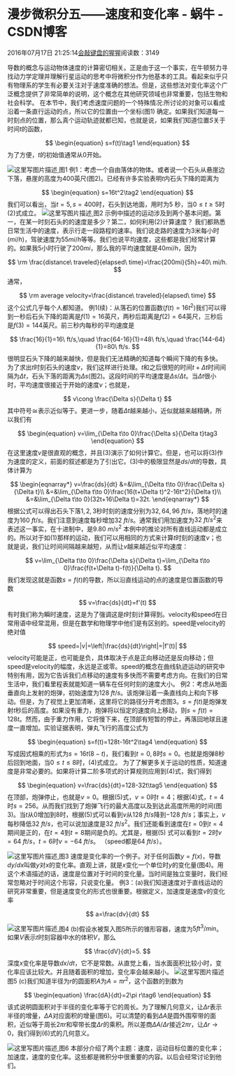 
# 漫步微积分五——速度和变化率 - 蜗牛 - CSDN博客


2016年07月17日 21:25:14[会敲键盘的猩猩](https://me.csdn.net/u010182633)阅读数：3149


导数的概念与运动物体速度的计算密切相关。正是由于这一个事实，在牛顿努力寻找动力学定理并理解行星运动的思考中将微积分作为他基本的工具。看起来似乎只有物理系的学生有必要关注对于速度准确的想法。但是，这些想法对变化率这个广泛概念提供了非常简单的说明，这个概念在其他研究领域也非常重要，包括生物和社会科学。
在本节中，我们考虑速度问题的一个特殊情况:所讨论的对象可以看成沿着一条直行运动的点，所以它的位置由一个坐标(图1) 确定。如果我们知道每一时刻点的位置，那么真个运动轨迹就都已知，也就是说，如果我们知道位置$S$关于时间$t$的函数，

$$
\begin{equation}
s=f(t)\tag1
\end{equation}
$$
为了方便，$t$的初始值通常从$0$开始。

![这里写图片描述](https://img-blog.csdn.net/20160717211431023)[ ](https://img-blog.csdn.net/20160717211431023)
图1
例1：考虑一个自由落体的物体。或者说一个石头从悬崖边下落，悬崖的高度为400英尺(图2)。已经有许多实验表明$t$内石头下降的距离为

$$
\begin{equation}
s=16t^2\tag2
\end{equation}
$$
我们可以看出，当$t=5,s=400$时，石头到达地面，用时为5 秒，当$0\leq t\geq 5$时(2)式成立。
![这里写图片描述](https://img-blog.csdn.net/20160717211602825)[ ](https://img-blog.csdn.net/20160717211602825)
图2
示例中描述的运动涉及到两个基本问题。第一，在某一时刻石头的的速度是多少？第二，如何利用(2)计算速度？
我们都熟悉日常生活中的速度，表示行走一段路程的速率。我们说走路的速度为$3$米每小时($mi/h$)，驾驶速度为$55mi/h$等等。我们也说平均速度，这些都是我们经常计算的。如果我$5$小时行驶了$200mi$，那么我的平均速度就是$40mi/h$，因为

$$
\rm \frac{distance\ traveled}{elapsed\ time}=\frac{200mi}{5h}=40\ mi/h.
$$
通常，

$$
\rm average velocity=\frac{distance\ traveled}{elapsed\ time}
$$
这个公式几乎每个人都知道。
例1(续)：从落石的位置函数($f(t)=16t^2$)我们可以得到一秒后石头下降的距离是$f(1)=16$英尺，两秒后距离是$f(2)=64$英尺，三秒后是$f(3)=144$英尺。前三秒内每秒的平均速度是

$$
\frac{16}{1}=16\ ft/s,\quad \frac{64-16}{1}=48\ ft/s,\quad \frac{144-64}{1}=80\ ft/s.
$$
很明显石头下降的越来越快，但是我们无法精确的知道每个瞬间下降的有多快。
为了求出$t$时刻石头的速度$v$，我们这样进行处理。$t$和之后很短的时间$t+\Delta t$时间间隔为$\Delta t$，石头下落的距离为$\Delta s$(图2)。这段时间的平均速度是$\Delta s/\Delta t$。当$\Delta t$很小时，平均速度很接近于开始的速度$v$；也就是，

$$
v\cong \frac{\Delta s}{\Delta t}
$$
其中符号$\cong$表示近似等于。更进一步，随着$\Delta t$越来越小，近似就越来越精确，所以我们有

$$
\begin{equation}
v=\lim_{\Delta t\to 0}\frac{\Delta s}{\Delta t}tag3
\end{equation}
$$
在这里速度$v$是很直观的概念，并且(3)演示了如何计算它。但是，也可以将(3)作为速度的定义，前面的叙述都是为了引出它。(3)中的极限显然是$ds/dt$的导数，具体计算为

$$
\begin{eqnarray*}
v=\frac{ds}{dt}
&=&\lim_{\Delta t\to 0}\frac{\Delta s}{\Delta t}\\
&=&\lim_{\Delta t\to 0}\frac{16(t+\Delta t)^2-16t^2}{\Delta t}\\
&=&\lim_{\Delta t\to 0}(32t+16\Delta t)=32t.
\end{eqnarray*}
$$
根据公式可以得出石头下落$1,2,3$秒时刻的速度分别为$32,64,96\ ft/s$，落地时的速度为$160\ ft/s$。我们注意到速度每秒增加$32\ ft/s$。通常我们用加速度为$32 \ ft/s^2$来表述这一事实，在十进制中，是$9.80\ m/s^2$
本例中的推论对所有直线运动都是成立的。所以对于如(1)那样的运动，我们可以用相同的方式来计算$t$时刻的速度$v$；也就是说，我们让时间间隔越来越短，从而让$v$越来越近似平均速度：

$$
v=\lim_{\Delta t\to 0}\frac{\Delta s}{\Delta t}=\lim_{\Delta t\to 0}\frac{f(t+\Delta t)-f(t)}{\Delta t}.
$$
我们发现这就是函数$s=f(t)$的导数，所以沿直线运动的点的速度是位置函数的导数

$$
v=\frac{ds}{dt}=f'(t)
$$
有时我们称为瞬时速度，这是为了强调这是$t$时刻计算得到。velocity和speed在日常用语中经常混用，但是在数学和物理学中他们是有区别的。speed是velocity的绝对值

$$
speed=|v|=\left|\frac{ds}{dt}\right|=|f'(t)|
$$
velocity可能是正，也可能是负，具体取决于点是正向移动还是反向移动；但speed是velocity的幅度，永远是正或零。speed的概念在曲线轨迹运动的研究中特别有用，因为它告诉我们点移动的速度有多快而不需要考虑方向。在我们的日常生活中，我们看里程表就能知道一辆车在任何时刻的速度大小。
例2：考虑从地面垂直向上发射的炮弹，初始速度为$128 \ ft/s$。该炮弹沿着一条直线向上和向下移动。但是，为了视觉上更加清晰，这里将它的路径分开考虑图3。$s=f(t)$是炮弹发射$t$秒后的高度。如果没有重力，炮弹将以恒定的速度向上移动，则$s=f(t)=128t$。然而，由于重力作用，它将慢下来，在顶部有短暂的停止，再落回地球且速度一直增加。实验证据表明，弹丸飞行的高度公式为

$$
\begin{equation}
s=f(t)=128t-16t^2\tag4
\end{equation}
$$
写成因式相乘的形式为$s=16t(8-t)$，我们看到$t=0,8$时$s=0$。也就是炮弹$8$秒后回到地面，当$0\leq t\leq 8$时，(4)式成立。
为了了解更多关于运动的性质，知道速度是非常必要的。如果将计算二阶多项式的计算规则应用到(4)式，我们得到

$$
\begin{equation}
v=\frac{ds}{dt}=128-32t\tag5
\end{equation}
$$
在顶部，炮弹停止，也就是$v=0$。根据(5)式，$v=0$时$t=4$；根据(4)式，$t=4$时$s=256$。从而我们找到了炮弹飞行的最大高度以及到达此高度所用的时间(图3)。当$t$从$0$增加到$8$时，根据(5)式可以看到$v$从$128\ ft/s$降到$-128\ ft/s$；事实上，$v$每秒降低$32\ ft/s$，也可以说加速度是$32 \ ft/s^2$。我们还能看到速度在$t=0$到$t=4$期间是正的，在$t=4$到$t=8$期间是负的。尤其是，根据(5) 式可以看到$t=2$时$v=64\ ft/s$，$t=6$时$v=-64\ ft/s$。 （speed都是$64\ ft/s$）。

![这里写图片描述](https://img-blog.csdn.net/20160717212012734)[ ](https://img-blog.csdn.net/20160717212012734)
图3
速度是变化率的一个例子。对于任何函数$y=f(x)$，导数$dy/dx$叫做$y$对$x$的变化率。直观上讲，就是$x$变化一个单位时$y$的变化量(图4)。用这个术语描述的话，速度是位置对于时间的变化量。当时间是独立变量时，我们经常忽略对于时间这个形容，只说变化量。
例3：(a)我们知道速度对于直线运动的研究非常重要，但是速度变化的形式也很重要。根据定义，加速度是速度$v$的变化率

$$
a=\frac{dv}{dt}
$$

![这里写图片描述](https://img-blog.csdn.net/20160717212047842)[ ](https://img-blog.csdn.net/20160717212047842)
图4
(b)假设水被泵入图5所示的锥形容器，速度为$5 ft^3/min$。 如果$V$表示$t$时刻容器中水的体积$V$，那么

$$
\frac{dV}{dt}=5.
$$
深度$x$变化率是导数$dx/dt$，它不是常数。从直觉上看，当水面面积比较小时，变化率应该比较大。并且随着面积的增加，变化率会越来越小。
![这里写图片描述](https://img-blog.csdn.net/20160717212145655)[ ](https://img-blog.csdn.net/20160717212145655)
图5
(c)我们知道半径为$r$的圆面积$A$为$A=\pi r^2$，这个函数的到数为

$$
\begin{equation}
\frac{dA}{dt}=2\pi r\tag6
\end{equation}
$$
该式说明圆面积对于半径的变化率等于它的周长。为了理解几何意义，让$\Delta r$表示半径的增量，$\Delta A$对应面积的增量(图6)。可以清楚的看到$\Delta A$是圆外围窄带的面积，近似等于周长$2\pi r$和窄带长度$\Delta r$的乘积。所以差商$\Delta A/\Delta r$接近$2\pi r$，让$\Delta r\to 0$，我们得到(6)式的几何意义。

![这里写图片描述](https://img-blog.csdn.net/20160717212228703)[ ](https://img-blog.csdn.net/20160717212228703)
图6
本部分介绍了两个主题：速度，运动目标位置的变化率；加速度，速度的变化率。这些都是微积分中很重要的内容。以后会经常讨论到他们。
[
						](https://img-blog.csdn.net/20160717212228703)
[
	](https://img-blog.csdn.net/20160717212228703)
